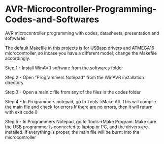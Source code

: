 # AVR-Microcontroller-Programming-Codes-and-Softwares
AVR microcontroller programming with codes, datasheets, presentation and softwares


The default Makefile in this projects is for USBasp drivers and ATMEGA16 microcontroller, so incase you have a 
different model, change the Makefile accordingly.

Step 1 - Install WinAVR software from the softwares folder

Step 2 - Open "Programmers Notepad" from the WinAVR installation directory

Step 3 - Open a main.c file from any of the files in the codes folder

Step 4 - In Programmers notepad, go to Tools->Make All. This will compile the main file and check for errors
         If there are no errors, then it will return with exit code 0
         
Step 5 - In Programmers Notepad, go to Tools->Make Program. Make sure the USB programmer is connected to laptop or PC,
         and the drivers are installed. If everything is proper, the main file will be burnt into the microcontroller
